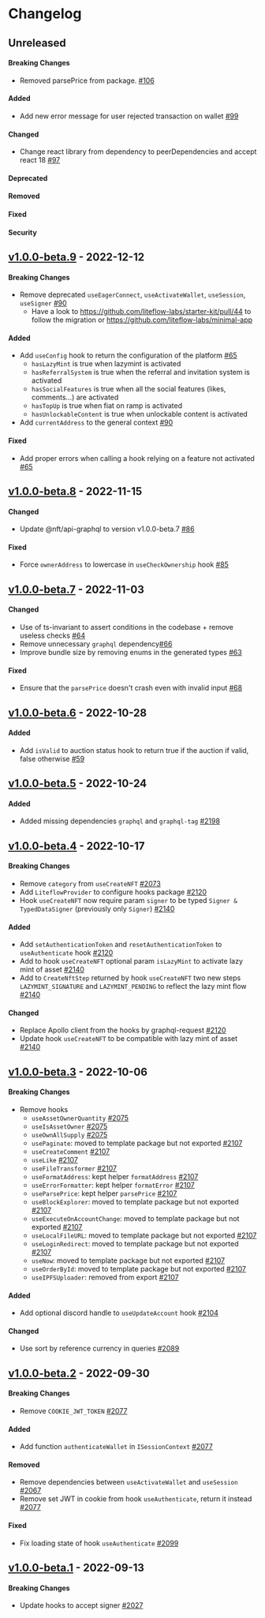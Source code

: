 # Changelog

## Unreleased

#### Breaking Changes

- Removed parsePrice from package. [#106](https://github.com/liteflow-labs/liteflow-js/pull/106)

#### Added

- Add new error message for user rejected transaction on wallet [#99](https://github.com/liteflow-labs/liteflow-js/pull/99)

#### Changed

- Change react library from dependency to peerDependencies and accept react 18 [#97](https://github.com/liteflow-labs/liteflow-js/pull/97)

#### Deprecated

#### Removed

#### Fixed

#### Security

## [v1.0.0-beta.9](https://github.com/liteflow-labs/libraries/releases/tag/v1.0.0-beta.9) - 2022-12-12

#### Breaking Changes

- Remove deprecated `useEagerConnect`, `useActivateWallet`, `useSession`, `useSigner` [#90](https://github.com/liteflow-labs/liteflow-js/pull/90)
  - Have a look to https://github.com/liteflow-labs/starter-kit/pull/44 to follow the migration or https://github.com/liteflow-labs/minimal-app

#### Added

- Add `useConfig` hook to return the configuration of the platform [#65](https://github.com/liteflow-labs/libraries/pull/65)
  - `hasLazyMint` is true when lazymint is activated
  - `hasReferralSystem` is true when the referral and invitation system is activated
  - `hasSocialFeatures` is true when all the social features (likes, comments...) are activated
  - `hasTopUp` is true when fiat on ramp is activated
  - `hasUnlockableContent` is true when unlockable content is activated
- Add `currentAddress` to the general context [#90](https://github.com/liteflow-labs/liteflow-js/pull/90)

#### Fixed

- Add proper errors when calling a hook relying on a feature not activated [#65](https://github.com/liteflow-labs/libraries/pull/65)

## [v1.0.0-beta.8](https://github.com/liteflow-labs/libraries/releases/tag/v1.0.0-beta.8) - 2022-11-15

#### Changed

- Update @nft/api-graphql to version v1.0.0-beta.7 [#86](https://github.com/liteflow-labs/liteflow-js/pull/86)

#### Fixed

- Force `ownerAddress` to lowercase in `useCheckOwnership` hook [#85](https://github.com/liteflow-labs/liteflow-js/pull/85)

## [v1.0.0-beta.7](https://github.com/liteflow-labs/libraries/releases/tag/v1.0.0-beta.7) - 2022-11-03

#### Changed

- Use of ts-invariant to assert conditions in the codebase + remove useless checks [#64](https://github.com/liteflow-labs/libraries/pull/64)
- Remove unnecessary `graphql` dependency[#66](https://github.com/liteflow-labs/libraries/pull/66)
- Improve bundle size by removing enums in the generated types [#63](https://github.com/liteflow-labs/libraries/pull/63)

#### Fixed

- Ensure that the `parsePrice` doesn't crash even with invalid input [#68](https://github.com/liteflow-labs/libraries/pull/68)

## [v1.0.0-beta.6](https://github.com/liteflow-labs/libraries/releases/tag/v1.0.0-beta.6) - 2022-10-28

#### Added

- Add `isValid` to auction status hook to return true if the auction if valid, false otherwise [#59](https://github.com/liteflow-labs/libraries/pull/59)

## [v1.0.0-beta.5](https://github.com/liteflow-labs/nft/releases/tag/v1.0.0-beta.5) - 2022-10-24

#### Added

- Added missing dependencies `graphql` and `graphql-tag` [#2198](https://github.com/liteflow-labs/nft/pull/2198)

## [v1.0.0-beta.4](https://github.com/liteflow-labs/nft/releases/tag/v1.0.0-beta.4) - 2022-10-17

#### Breaking Changes

- Remove `category` from `useCreateNFT` [#2073](https://github.com/liteflow-labs/nft/pull/2073)
- Add `LiteflowProvider` to configure hooks package [#2120](https://github.com/liteflow-labs/nft/pull/2120)
- Hook `useCreateNFT` now require param `signer` to be typed `Signer & TypedDataSigner` (previously only `Signer`) [#2140](https://github.com/liteflow-labs/nft/pull/2140)

#### Added

- Add `setAuthenticationToken` and `resetAuthenticationToken` to `useAuthenticate` hook [#2120](https://github.com/liteflow-labs/nft/pull/2120)
- Add to hook `useCreateNFT` optional param `isLazyMint` to activate lazy mint of asset [#2140](https://github.com/liteflow-labs/nft/pull/2140)
- Add to `CreateNftStep` returned by hook `useCreateNFT` two new steps `LAZYMINT_SIGNATURE` and `LAZYMINT_PENDING` to reflect the lazy mint flow [#2140](https://github.com/liteflow-labs/nft/pull/2140)

#### Changed

- Replace Apollo client from the hooks by graphql-request [#2120](https://github.com/liteflow-labs/nft/pull/2120)
- Update hook `useCreateNFT` to be compatible with lazy mint of asset [#2140](https://github.com/liteflow-labs/nft/pull/2140)

## [v1.0.0-beta.3](https://github.com/liteflow-labs/nft/releases/tag/v1.0.0-beta.3) - 2022-10-06

#### Breaking Changes

- Remove hooks
  - `useAssetOwnerQuantity` [#2075](https://github.com/liteflow-labs/nft/pull/2075)
  - `useIsAssetOwner` [#2075](https://github.com/liteflow-labs/nft/pull/2075)
  - `useOwnAllSupply` [#2075](https://github.com/liteflow-labs/nft/pull/2075)
  - `usePaginate`: moved to template package but not exported [#2107](https://github.com/liteflow-labs/nft/pull/2107)
  - `useCreateComment` [#2107](https://github.com/liteflow-labs/nft/pull/2107)
  - `useLike` [#2107](https://github.com/liteflow-labs/nft/pull/2107)
  - `useFileTransformer` [#2107](https://github.com/liteflow-labs/nft/pull/2107)
  - `useFormatAddress`: kept helper `formatAddress` [#2107](https://github.com/liteflow-labs/nft/pull/2107)
  - `useErrorFormatter`: kept helper `formatError` [#2107](https://github.com/liteflow-labs/nft/pull/2107)
  - `useParsePrice`: kept helper `parsePrice` [#2107](https://github.com/liteflow-labs/nft/pull/2107)
  - `useBlockExplorer`: moved to template package but not exported [#2107](https://github.com/liteflow-labs/nft/pull/2107)
  - `useExecuteOnAccountChange`: moved to template package but not exported [#2107](https://github.com/liteflow-labs/nft/pull/2107)
  - `useLocalFileURL`: moved to template package but not exported [#2107](https://github.com/liteflow-labs/nft/pull/2107)
  - `useLoginRedirect`: moved to template package but not exported [#2107](https://github.com/liteflow-labs/nft/pull/2107)
  - `useNow`: moved to template package but not exported [#2107](https://github.com/liteflow-labs/nft/pull/2107)
  - `useOrderById`: moved to template package but not exported [#2107](https://github.com/liteflow-labs/nft/pull/2107)
  - `useIPFSUploader`: removed from export [#2107](https://github.com/liteflow-labs/nft/pull/2107)

#### Added

- Add optional discord handle to `useUpdateAccount` hook [#2104](https://github.com/liteflow-labs/nft/pull/2104)

#### Changed

- Use sort by reference currency in queries [#2089](https://github.com/liteflow-labs/nft/pull/2089)

## [v1.0.0-beta.2](https://github.com/liteflow-labs/nft/releases/tag/v1.0.0-beta.2) - 2022-09-30

#### Breaking Changes

- Remove `COOKIE_JWT_TOKEN` [#2077](https://github.com/liteflow-labs/nft/pull/2077)

#### Added

- Add function `authenticateWallet` in `ISessionContext` [#2077](https://github.com/liteflow-labs/nft/pull/2077)

#### Removed

- Remove dependencies between `useActivateWallet` and `useSession` [#2067](https://github.com/liteflow-labs/nft/pull/2067)
- Remove set JWT in cookie from hook `useAuthenticate`, return it instead [#2077](https://github.com/liteflow-labs/nft/pull/2077)

#### Fixed

- Fix loading state of hook `useAuthenticate` [#2099](https://github.com/liteflow-labs/nft/pull/2099)

## [v1.0.0-beta.1](https://github.com/liteflow-labs/nft/releases/tag/v1.0.0-beta.1) - 2022-09-13

#### Breaking Changes

- Update hooks to accept signer [#2027](https://github.com/liteflow-labs/nft/pull/2027)
